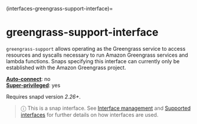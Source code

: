 (interfaces-greengrass-support-interface)=
# greengrass-support-interface

`greengrass-support` allows operating as the Greengrass service to access resources and syscalls necessary to run Amazon Greengrass services and lambda functions. Snaps specifying this interface can currently only be established with the Amazon Greengrass project.

**[Auto-connect](/t/interface-management/6154#heading--auto-connections)**: no</br>
**[Super-privileged](/)**: yes

Requires snapd version _2.26+_.

> ⓘ  This is a snap interface. See [Interface management](/) and [Supported interfaces](/interfaces/index) for further details on how interfaces are used.

